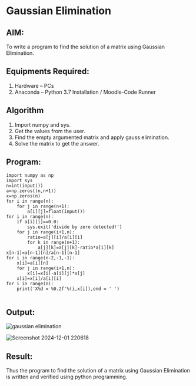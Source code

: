 # Gaussian Elimination

## AIM:
To write a program to find the solution of a matrix using Gaussian Elimination.

## Equipments Required:
1. Hardware – PCs
2. Anaconda – Python 3.7 Installation / Moodle-Code Runner

## Algorithm
1. Import numpy and sys.
2. Get the values from the user.
3. Find the empty argumented matrix and apply gauss elimination.
4. Solve the matrix to get the answer.
   

## Program:
```
import numpy as np
import sys
n=int(input())
a=np.zeros((n,n+1))
x=np.zeros(n)
for i in range(n):
    for j in range(n+1):
        a[i][j]=float(input())
for i in range(n):
    if a[i][i]==0.0:
        sys.exit('divide by zero detected!')
    for j in range(i+1,n):
        ratio=a[j][i]/a[i][i]
        for k in range(n+1):
            a[j][k]=a[j][k]-ratio*a[i][k]
x[n-1]=a[n-1][n]/a[n-1][n-1]
for i in range(n-2,-1,-1):
    x[i]=a[i][n]
    for j in range(i+1,n):
        x[i]=x[i]-a[i][j]*x[j]
    x[i]=x[i]/a[i][i]
for i in range(n):
    print('X%d = %0.2f'%(i,x[i]),end = ' ')
            
```

## Output:
![gaussian elimination]()

![Screenshot 2024-12-01 220618](https://github.com/user-attachments/assets/8df06baa-2986-4054-a64b-2df1a9c6eb66)




## Result:
Thus the program to find the solution of a matrix using Gaussian Elimination is written and verified using python programming.

